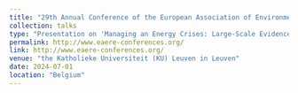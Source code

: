 ```yaml
---
title: "29th Annual Conference of the European Association of Environmental and Resource Economists (EAERE) 2024"
collection: talks
type: "Presentation on 'Managing an Energy Crises: Large-Scale Evidence of Residential Natural Gas Savings Through Financial Rewards'"
permalink: http://www.eaere-conferences.org/
link: http://www.eaere-conferences.org/
venue: "the Katholieke Universiteit (KU) Leuven in Leuven"
date: 2024-07-01
location: "Belgium"
---
```

